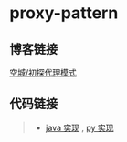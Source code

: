 # proxy-pattern

## 博客链接

[空城/初探代理模式](http://koon.cool/proxy.html)

## 代码链接

>- [java 实现](./java/ProxyClient.java) , [py 实现](./python/proxy_client.py)

